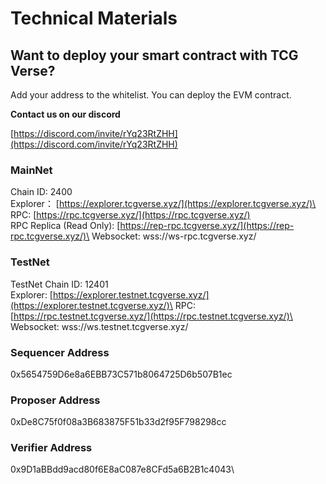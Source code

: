 # Technical Materials

## Want to deploy your smart contract with TCG Verse?

Add your address to the whitelist. You can deploy the EVM contract.

**Contact us on our discord**

[https://discord.com/invite/rYq23RtZHH](https://discord.com/invite/rYq23RtZHH)

### MainNet

Chain ID: 2400\
Explorer： [https://explorer.tcgverse.xyz/](https://explorer.tcgverse.xyz/)\
RPC: [https://rpc.tcgverse.xyz/](https://rpc.tcgverse.xyz/) \
RPC Replica (Read Only): [https://rep-rpc.tcgverse.xyz/](https://rep-rpc.tcgverse.xyz/)\
Websocket: wss://ws-rpc.tcgverse.xyz/



### TestNet&#x20;

TestNet Chain ID: 12401 \
Explorer: [https://explorer.testnet.tcgverse.xyz/](https://explorer.testnet.tcgverse.xyz/)\
RPC: [https://rpc.testnet.tcgverse.xyz/](https://rpc.testnet.tcgverse.xyz/)\
Websocket: wss://ws.testnet.tcgverse.xyz/



### **Sequencer Address**

&#x20;0x5654759D6e8a6EBB73C571b8064725D6b507B1ec&#x20;



### Proposer Address

0xDe8C75f0f08a3B683875F51b33d2f95F798298cc&#x20;



### Verifier Address

0x9D1aBBdd9acd80f6E8aC087e8CFd5a6B2B1c4043\


